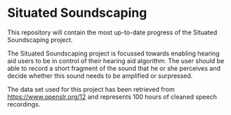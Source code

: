 # Situated Soundscaping
This repository will contain the most up-to-date progress of the Situated Soundscaping project.

The Situated Soundscaping project is focussed towards enabling hearing aid users to be in control of their hearing aid algorithm. The user should be able to record a short fragment of the sound that he or she perceives and decide whether this sound needs to be amplified or surpressed. 

The data set used for this project has been retrieved from https://www.openslr.org/12 and represents 100 hours of cleaned speech recordings.